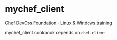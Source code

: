 # mychef_client

[Chef DevOps Foundation - Linux & Windows training](https://training.chef.io/instructor-led-training/dev-ops-fundamentals---windows-linux---online)

mychef_client cookbook depends on ```chef-client```


